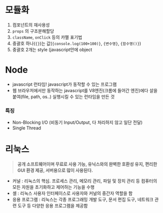# 모듈화

1. 컴포넌트의 재사용성
2. `props` 의 구조분해할당
3. `className`, `onClick` 등의 카멜 표기법
4. 중괄호 하나(`{}`)는 값(`{console.log(100+100)}`, `{변수명}`, `{함수명()}`)
5. 중괄호 2개는 style (javascript안에 object

# Node

- javascript 런타임! javascript가 동작할 수 있는 프로그램
- 웹 브라우저에서만 동작하는 javascript를 V8엔진(크롬에 들어간 엔진)에다 살을 붙여(file, path, os..) 실행시킬 수 있는 런타임을 만든 것

### 특징

- Non-Blocking I/O (비동기 Input/Output, 다 처리하지 않고 일단 전달)
- Single Thread 

# 리눅스 

> **공개 소프트웨어이며 무료로 사용 가능, 유닉스와의 완벽한 호환성 유지, 편리한 GUI 환경 제공, 서버용으로 많이 사용된다.**

- 커널 : 리눅스의 핵심. 프로세스 관리, 메모리 관리, 파일 및 장치 관리 등 컴퓨터의 모든 자원을 초기화하고 제어하는 기능을 수행
- 셸 : 리눅스 사용자 인터페이스로 사용자와 커널의 중간자 역할을 함
- 응용 프로그램 : 리눅스는 각종 프로그래밍 개발 도구, 문서 편집 도구, 네트워크 관련 도구 등 다양한 응용 프로그램을 제공함
